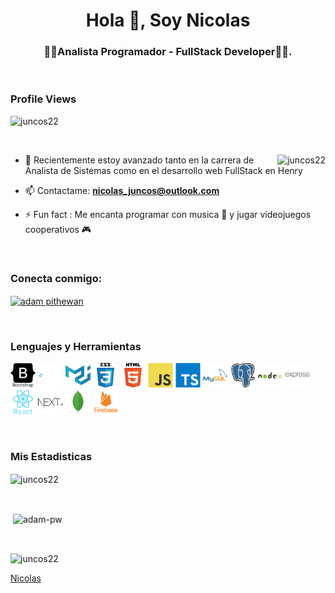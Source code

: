 <h1 align="center">Hola 👋, Soy Nicolas</h1>
<h3 align="center">👩‍💻Analista Programador - FullStack Developer👩‍💻.</h3>

<br>

<p align="right"> <h3>Profile Views </h3> <img src="https://komarev.com/ghpvc/?username=juncos22&label=Profile%20views&color=0e75b6&style=flat"
    alt="juncos22" /> 
  </p>

<br>

<p><img align="right" src="https://github.com/Adam-pw/Adam-pw/blob/main/animation_500_kxa883sd.gif" alt="juncos22" /></p>


- 🌱 Recientemente estoy avanzado tanto en la carrera de Analista de Sistemas como en el desarrollo web FullStack en Henry

- 📫 Contactame: **nicolas_juncos@outlook.com**

- ⚡ Fun fact : Me encanta programar con musica 🎵 y jugar videojuegos cooperativos 🎮 

<br>

<h3 align="left">Conecta conmigo:</h3>
<p align="left">
  <a href="https://www.linkedin.com/in/nicolas-juncos/" target="_blank"><img align="center"
      src="https://raw.githubusercontent.com/rahuldkjain/github-profile-readme-generator/master/src/images/icons/Social/linked-in-alt.svg"
      alt="adam pithewan" height="30" width="40" /></a>
</p>

<br>

<h3 align="left"><strong>Lenguajes y Herramientas</strong></h3>
<p align="left">
    <img src="https://raw.githubusercontent.com/devicons/devicon/master/icons/bootstrap/bootstrap-plain-wordmark.svg"
      alt="bootstrap" width="40" height="40" />
      <img src="https://raw.githubusercontent.com/devicons/devicon/1119b9f84c0290e0f0b38982099a2bd027a48bf1/icons/tailwindcss/tailwindcss-original-wordmark.svg"
      alt="tailwind" width="40" height="40" />
       <img src="https://raw.githubusercontent.com/devicons/devicon/1119b9f84c0290e0f0b38982099a2bd027a48bf1/icons/materialui/materialui-original.svg" alt="materialui" width="40">
    <img
      src="https://raw.githubusercontent.com/devicons/devicon/master/icons/css3/css3-original-wordmark.svg" alt="css3"
      width="40" height="40" />
      <img
      src="https://raw.githubusercontent.com/devicons/devicon/master/icons/html5/html5-original-wordmark.svg"
      alt="html5" width="40" height="40" /> 
    <img
      src="https://raw.githubusercontent.com/devicons/devicon/master/icons/javascript/javascript-original.svg"
      alt="javascript" width="40" height="40" />
      <img
      src="https://raw.githubusercontent.com/devicons/devicon/1119b9f84c0290e0f0b38982099a2bd027a48bf1/icons/typescript/typescript-original.svg"
      alt="typescript" width="40" height="40" />
    <img
      src="https://raw.githubusercontent.com/devicons/devicon/master/icons/mysql/mysql-original-wordmark.svg"
      alt="mysql" width="40" height="40" /> 
      <img
      src="https://raw.githubusercontent.com/devicons/devicon/1119b9f84c0290e0f0b38982099a2bd027a48bf1/icons/postgresql/postgresql-original.svg"
      alt="postgresql" width="40" height="40" /> 
      <img
      src="https://raw.githubusercontent.com/devicons/devicon/master/icons/nodejs/nodejs-original-wordmark.svg"
      alt="nodejs" width="40" height="40" />
       <img
      src="https://raw.githubusercontent.com/devicons/devicon/1119b9f84c0290e0f0b38982099a2bd027a48bf1/icons/express/express-original-wordmark.svg"
      alt="expressjs" width="40" height="40" />
      <img
      src="https://raw.githubusercontent.com/devicons/devicon/master/icons/react/react-original-wordmark.svg"
      alt="react" width="40" height="40" />
      <img
      src="https://raw.githubusercontent.com/devicons/devicon/1119b9f84c0290e0f0b38982099a2bd027a48bf1/icons/nextjs/nextjs-original-wordmark.svg" alt="nextjs" width="40"
      height="40" />
      <img src="https://raw.githubusercontent.com/devicons/devicon/1119b9f84c0290e0f0b38982099a2bd027a48bf1/icons/mongodb/mongodb-original.svg" alt="mongodb" width="40">
      <img src="https://raw.githubusercontent.com/devicons/devicon/1119b9f84c0290e0f0b38982099a2bd027a48bf1/icons/firebase/firebase-plain-wordmark.svg" alt="firebase" width="40">
</p>

<br>

<h3><strong>Mis Estadisticas</strong></h3>
<p><img align="center"
    src="https://github-readme-stats.vercel.app/api/top-langs?username=juncos22&show_icons=true&locale=es&bg_color=0d1117&text_color=ffffff&layout=compact"
    alt="juncos22" 
    bg_color=#808080/></p>


<br>

<p>&nbsp;<img align="center" src="https://github-readme-stats.vercel.app/api?username=juncos22&show_icons=true&locale=en&bg_color=0d1117&text_color=ffffff&repo=convoychat"
    alt="adam-pw" /></p>

<br>

<p><img align="center" src="https://github-readme-streak-stats.herokuapp.com/?user=juncos22&theme=dark&background=0d1117&date_format=M%20j%5B%2C%20Y%5D" alt="juncos22" /></p>


[Nicolas](https://github.com/juncos22)
